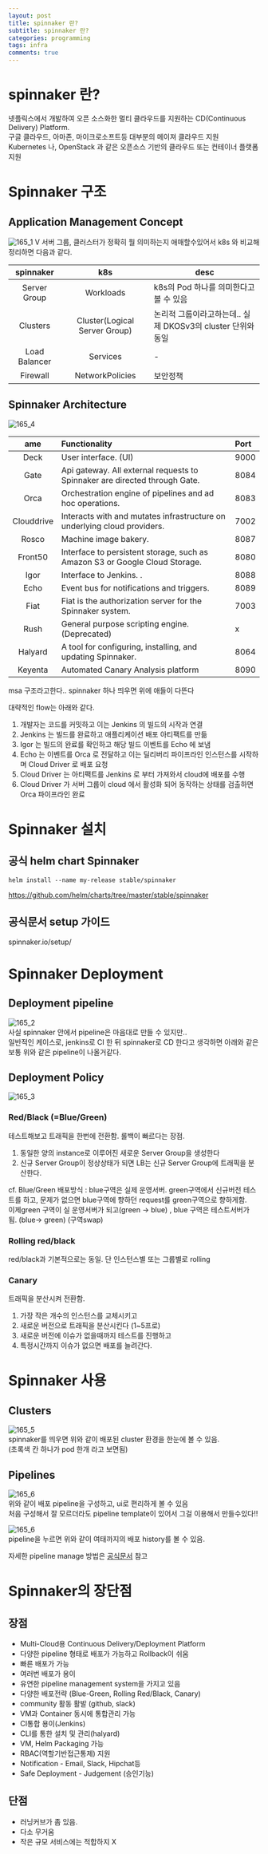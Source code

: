 ```yaml
---
layout: post
title: spinnaker 란?
subtitle: spinnaker 란?
categories: programming
tags: infra
comments: true
---
```


# spinnaker 란?
넷플릭스에서 개발하여 오픈 소스화한 멀티 클라우드를 지원하는 CD(Continuous Delivery) Platform.  
구글 클라우드, 아마존, 마이크로소프트등 대부분의 메이져 클라우드 지원  
Kubernetes 나, OpenStack 과 같은 오픈소스 기반의 클라우드 또는 컨테이너 플랫폼 지원  

# Spinnaker 구조
## Application Management Concept
![165_1](https://www.moongchi.dev/wp-content/images/165_1.png)  V
서버 그룹, 클러스터가 정확히 뭘 의미하는지 애매할수있어서 k8s 와 비교해 정리하면 다음과 같다. 

|spinnaker|k8s|desc|
|:---:|:---:|---|
|Server Group|Workloads|k8s의 Pod 하나를 의미한다고 볼 수 있음|
|Clusters|Cluster(Logical Server Group)|논리적 그룹이라고하는데.. 실제 DKOSv3의 cluster 단위와 동일|
|Load Balancer|Services|-|
|Firewall|NetworkPolicies|보안정책  




## Spinnaker Architecture
![165_4](https://www.moongchi.dev/wp-content/images/165_4.png)  

|ame|Functionality|Port|
|:---:|:---|:---|
|Deck |User interface. (UI)|9000|
|Gate|Api gateway. All external requests to Spinnaker are directed through Gate.|8084|
|Orca|Orchestration engine of pipelines and ad hoc operations.|8083|
|Clouddrive|Interacts with and mutates infrastructure on underlying cloud providers. |7002|
|Rosco|Machine image bakery. |8087|
|Front50|Interface to persistent storage, such as Amazon S3 or Google Cloud Storage.|8080|
|Igor|Interface to Jenkins. .|8088|
|Echo|Event bus for notifications and triggers. |8089|
|Fiat|Fiat is the authorization server for the Spinnaker system.|7003|
|Rush|General purpose scripting engine. (Deprecated) | x |
|Halyard|A tool for configuring, installing, and updating Spinnaker.|8064|
|Keyenta|Automated Canary Analysis platform	|8090|

msa 구조라고한다.. spinnaker 하나 띄우면 위에 애들이 다뜬다  

대략적인 flow는 아래와 같다.  
1. 개발자는 코드를 커밋하고 이는 Jenkins 의 빌드의 시작과 연결
2. Jenkins 는 빌드를 완료하고 애플리케이션 배포 아티팩트를 만듦
3. Igor 는 빌드의 완료를 확인하고 해당 빌드 이벤트를 Echo 에 보냄
4. Echo 는 이벤트를 Orca 로 전달하고 이는 딜리버리 파이프라인 인스턴스를 시작하며 Cloud Driver 로 배포 요청
5. Cloud Driver 는 아티팩트를 Jenkins 로 부터 가져와서 cloud에 배포를 수행
6. Cloud Driver 가 서버 그룹이 cloud 에서 활성화 되어 동작하는 상태를 검출하면 Orca 파이프라인 완료

# Spinnaker 설치
## 공식 helm chart Spinnaker
```
helm install --name my-release stable/spinnaker
```
https://github.com/helm/charts/tree/master/stable/spinnaker

## 공식문서 setup 가이드
spinnaker.io/setup/



# Spinnaker Deployment
## Deployment pipeline
![165_2](https://www.moongchi.dev/wp-content/images/165_2.png)  
사실 spinnaker 안에서 pipeline은 마음대로 만들 수 있지만..  
일반적인 케이스로, jenkins로 CI 한 뒤 spinnaker로 CD 한다고 생각하면 아래와 같은 보통 위와 같은 pipeline이 나올거같다. 



## Deployment Policy
![165_3](https://www.moongchi.dev/wp-content/images/165_3.png)  
### Red/Black (=Blue/Green)
테스트해보고 트래픽을 한번에 전환함. 롤백이 빠르다는 장점.  

1. 동일한 양의 instance로 이루어진 새로운 Server Group을 생성한다  
2. 신규 Server Group이 정상상태가 되면 LB는 신규 Server Group에 트래픽을 분산한다.  

cf. Blue/Green 배포방식 : blue구역은 실제 운영서버. green구역에서 신규버전 테스트를 하고, 문제가 없으면 blue구역에 향하던 request를 green구역으로 향하게함.  
이제green 구역이 실 운영서버가 되고(green → blue) , blue 구역은 테스트서버가 됨. (blue→ green) (구역swap)   

### Rolling red/black
red/black과 기본적으로는 동일. 단 인스턴스별 또는 그룹별로 rolling

### Canary
트래픽을 분산시켜 전환함.   

1. 가장 작은 개수의 인스턴스를 교체시키고  
2. 새로운 버전으로 트래픽을 분산시킨다 (1~5프로)  
3. 새로운 버전에 이슈가 없을때까지 테스트를 진행하고  
4. 특정시간까지 이슈가 없으면 배포를 늘려간다.  


# Spinnaker 사용
## Clusters
![165_5](https://www.moongchi.dev/wp-content/images/165_cluster.png)  
spinnaker를 띄우면 위와 같이 배포된 cluster 환경을 한눈에 볼 수 있음.    
(초록색 칸 하나가 pod 한개 라고 보면됨)  

## Pipelines
![165_6](https://www.moongchi.dev/wp-content/images/165_pipeline.png)  
위와 같이 배포 pipeline을 구성하고, ui로 편리하게 볼 수 있음  
처음 구성해서 잘 모르더라도 pipeline template이 있어서 그걸 이용해서 만들수있다!! 


![165_6](https://www.moongchi.dev/wp-content/images/165_pipelinehistory.png)  
pipeline을 누르면 위와 같이 여태까지의 배포 history를 볼 수 있음. 

자세한 pipeline manage 방법은 [공식문서](https://www.spinnaker.io/guides/user/pipeline/managing-pipelines/#create-a-pipeline) 참고



# Spinnaker의 장단점

## 장점
- Multi-Cloud용 Continuous Delivery/Deployment Platform 
- 다양한 pipeline 형태로 배포가 가능하고 Rollback이 쉬움
- 빠른 배포가 가능
- 여러번 배포가 용이
- 유연한 pipeline management system을 가지고 있음
- 다양한 배포전략 (Blue-Green, Rolling Red/Black, Canary)
- community 활동 활발 (github, slack)
- VM과 Container 동시에 통합관리 가능
- CI통합 용이(Jenkins)
- CLI를 통한 설치 및 관리(halyard)
- VM, Helm Packaging 가능
- RBAC(역할기반접근통제) 지원
- Notification - Email, Slack, Hipchat등
- Safe Deployment - Judgement (승인기능)

## 단점
- 러닝커브가 좀 있음. 
- 다소 무거움 
- 작은 규모 서비스에는 적합하지 X